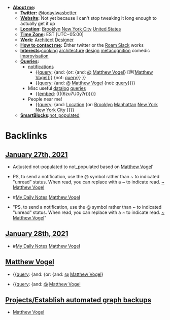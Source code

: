 - **[About me](<About me.md>):**
    - **[Twitter](<Twitter.md>):** [@todayIwasbetter](https://twitter.com/todayIwasbetter)
    - **[Website](<Website.md>):** Not yet because I can't stop tweaking it long enough to actually get it up
    - **[Location](<Location.md>):** [Brooklyn](<Brooklyn.md>) [New York City](<New York City.md>) [United States](<United States.md>)
    - **[Time Zone](<Time Zone.md>):** EST [UTC−05:00]
    - **[Work](<Work.md>):** [Architect](<Architect.md>) [Designer](<Designer.md>)
    - **[How to contact me](<How to contact me.md>):** Either twitter or the [Roam Slack](<Roam Slack.md>) works 
    - **[Interests](<Interests.md>):**[cooking](<cooking.md>) [architecture](<architecture.md>) [design](<design.md>) [metacognition](<metacognition.md>) comedic [improvisation](<improvisation.md>) 
    - **[Queries](<Queries.md>):**
        - [notifications](<notifications.md>)
            - {{[query](<query.md>): {and: {or: {and: [@](<@.md>) [Matthew Vogel](<Matthew Vogel.md>)} [@[[Matthew Vogel](<@[[Matthew Vogel.md>)]]} {not: [query](<query.md>)}} }}
            - {{[query](<query.md>): {and: [@](<@.md>) [Matthew Vogel](<Matthew Vogel.md>) {not: [query](<query.md>)}}}}
        - Misc useful [datalog](<datalog.md>) [queries](<queries.md>)
            - {{[embed](<embed.md>): ((((6zu7U0y7r))))}}
        - People near me!
            - {{[query](<query.md>): {and: [Location](<Location.md>) {or: [Brooklyn](<Brooklyn.md>) [Manhattan](<Manhattan.md>) [New York](<New York.md>) [New York City](<New York City.md>) }}}}
    - **[SmartBlocks](<SmartBlocks.md>):**[not_populated](<not_populated.md>)

# Backlinks
## [January 27th, 2021](<January 27th, 2021.md>)
- Adjusted not-populated to not_populated based on [Matthew Vogel](<Matthew Vogel.md>)'

- PS, to send a notification, use the @ symbol rather than ~ to indicated "unread" status. When read, you can replace with a ~ to indicate read. [~](<~.md>) [Matthew Vogel](<Matthew Vogel.md>)

- #[My Daily Notes](<My Daily Notes.md>) [Matthew Vogel](<Matthew Vogel.md>)

- "PS, to send a notification, use the @ symbol rather than ~ to indicated "unread" status. When read, you can replace with a ~ to indicate read. [~](<~.md>) [Matthew Vogel](<Matthew Vogel.md>)"

## [January 28th, 2021](<January 28th, 2021.md>)
- #[My Daily Notes](<My Daily Notes.md>) [Matthew Vogel](<Matthew Vogel.md>)

## [Matthew Vogel](<Matthew Vogel.md>)
- {{[query](<query.md>): {and: {or: {and: [@](<@.md>) [Matthew Vogel](<Matthew Vogel.md>)}

- {{[query](<query.md>): {and: [@](<@.md>) [Matthew Vogel](<Matthew Vogel.md>)

## [Projects/Establish automated graph backups](<Projects/Establish automated graph backups.md>)
- [Matthew Vogel](<Matthew Vogel.md>)


